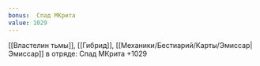 ```yaml
---
bonus:  Спад МКрита 
value: 1029
---
```

[[Властелин тьмы]], [[Гибрид]], [[Механики/Бестиарий/Карты/Эмиссар|Эмиссар]] в отряде: Спад МКрита +1029
